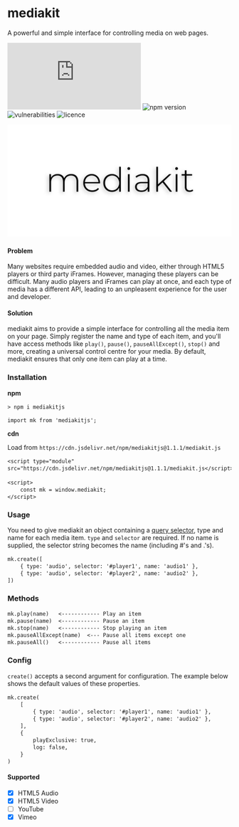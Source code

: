 # mediakit
A powerful and simple interface for controlling media on web pages.

![minified size](https://img.shields.io/github/size/tj-mc/mediakit/dist/mediakit.js?label=bundle%20minified) ![npm version](https://img.shields.io/npm/v/mediakitjs?style=flat-square) ![vulnerabilities](https://img.shields.io/snyk/vulnerabilities/npm/mediakitjs?style=flat-square) ![licence](https://img.shields.io/npm/l/mediakitjs?style=flat-square)

![mediakit](./logo.jpg)

#### Problem
Many websites require embedded audio and video, either through HTML5 players or third party iFrames. However, managing these players can be difficult. Many audio players and iFrames can play at once, and each type of media has a different API, leading to an unpleasent experience for the user and developer.

#### Solution
mediakit aims to provide a simple interface for controlling all the media item on your page. Simply register the name and type of each item, and you'll have access methods like `play()`, `pause()`, `pauseAllExcept()`, `stop()` and more, creating a universal control centre for your media. By default, mediakit ensures that only one item can play at a time.
### Installation
**npm**
```
> npm i mediakitjs
```
```$xslt
import mk from 'mediakitjs';
```


**cdn**

Load from `https://cdn.jsdelivr.net/npm/mediakitjs@1.1.1/mediakit.js`
```$xslt
<script type="module" src="https://cdn.jsdelivr.net/npm/mediakitjs@1.1.1/mediakit.js</script>

<script>
    const mk = window.mediakit;
</script>
```

### Usage
You need to give mediakit an object containing a [query selector](https://developer.mozilla.org/en-US/docs/Web/API/Document/querySelector), type and name for each media item.
`type` and `selector` are required. If no name is supplied, the selector string becomes the name (including #'s and .'s).
```$xslt
mk.create([
    { type: 'audio', selector: '#player1', name: 'audio1' },
    { type: 'audio', selector: '#player2', name: 'audio2' },
])
```

### Methods
```$xslt
mk.play(name)   <------------ Play an item
mk.pause(name)  <------------ Pause an item
mk.stop(name)   <------------ Stop playing an item
mk.pauseAllExcept(name)  <--- Pause all items except one
mk.pauseAll()   <------------ Pause all items
```

### Config
`create()` accepts a second argument for configuration. The example below shows the default values of these properties.
```$xslt
mk.create(
    [
        { type: 'audio', selector: '#player1', name: 'audio1' },
        { type: 'audio', selector: '#player2', name: 'audio2' },
    ],
    {
        playExclusive: true,
        log: false,
    }
)
```
#### Supported 
- [x] HTML5 Audio
- [x] HTML5 Video
- [ ] YouTube
- [x] Vimeo 
